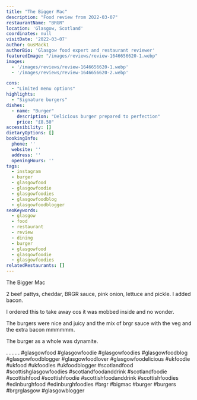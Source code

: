 ```yaml
---
title: "The Bigger Mac"
description: "Food review from 2022-03-07"
restaurantName: "BRGR"
location: 'Glasgow, Scotland'
coordinates: null
visitDate: '2022-03-07'
author: GusMack1
authorBio: 'Glasgow food expert and restaurant reviewer'
featuredImage: "/images/reviews/review-1646656620-1.webp"
images:
  - '/images/reviews/review-1646656620-1.webp'
  - '/images/reviews/review-1646656620-2.webp'

cons:
  - "Limited menu options"
highlights:
  - "Signature burgers"
dishes:
  - name: "Burger"
    description: "Delicious burger prepared to perfection"
    price: "£8.50"
accessibility: []
dietaryOptions: []
bookingInfo:
  phone: ''
  website: ''
  address: ''
  openingHours: ''
tags:
  - instagram
  - burger
  - glasgowfood
  - glasgowfoodie
  - glasgowfoodies
  - glasgowfoodblog
  - glasgowfoodblogger
seoKeywords:
  - glasgow
  - food
  - restaurant
  - review
  - dining
  - burger
  - glasgowfood
  - glasgowfoodie
  - glasgowfoodies
relatedRestaurants: []
---
```

The Bigger Mac

2 beef pattys, cheddar, BRGR sauce, pink onion, lettuce and pickle. I added bacon.

I ordered this to take away cos it was mobbed inside and no wonder.

The burgers were nice and juicy and the mix of brgr sauce with the veg and the extra bacon mmmmmm.

The burger as a whole was dynamite.

.
.
.
.
.
#glasgowfood #glasgowfoodie #glasgowfoodies #glasgowfoodblog #glasgowfoodblogger #glasgowfoodlover #glasgowfoodelicious #ukfoodie #ukfood #ukfoodies #ukfoodblogger #scotlandfood #scottishglasgowfoodies #scotlandfoodanddrink #scotlandfoodie #scottishfood #scottishfoodie #scottishfoodanddrink #scottishfoodies #edinburghfood #edinburghfoodies #brgr #bigmac #burger #burgers #brgrglasgow #glasgowblogger
